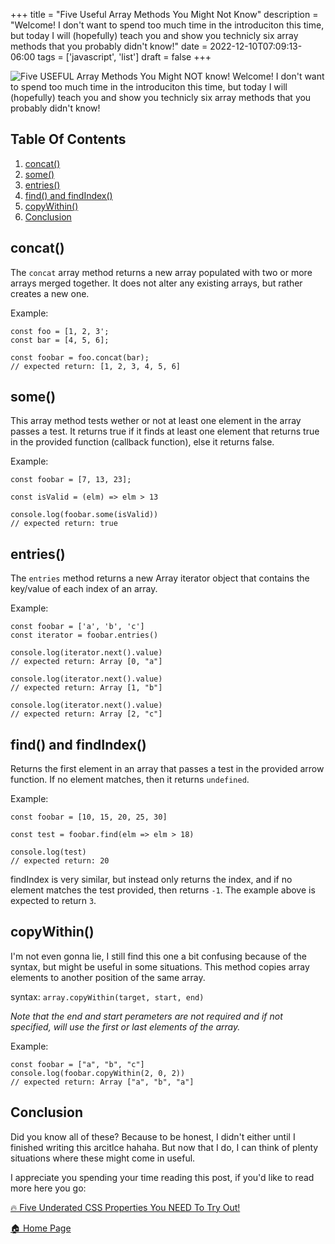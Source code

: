+++
title = "Five Useful Array Methods You Might Not Know"
description = "Welcome! I don't want to spend too much time in the introduciton this time, but today I will (hopefully) teach you and show you technicly six array methods that you probably didn't know!"
date = 2022-12-10T07:09:13-06:00
tags = ['javascript', 'list']
draft = false
+++

![Five USEFUL Array Methods You Might NOT know!](https://dev-to-uploads.s3.amazonaws.com/uploads/articles/68li1z703o4aermf7ur2.png)
Welcome! I don't want to spend too much time in the introduciton this time, but today I will (hopefully) teach you and show you technicly six array methods that you probably didn't know!
<!--more-->

## Table Of Contents
1. [concat()](#concat)
2. [some()](#some)
3. [entries()](#entries)
4. [find() and findIndex()](#find-and-findindex)
5. [copyWithin()](#copywithin)
5. [Conclusion](#conclusion)

## concat()
The `concat` array method returns a new array populated with two or more arrays merged together. It does not alter any existing arrays, but rather creates a new one.

Example:
```
const foo = [1, 2, 3';
const bar = [4, 5, 6];

const foobar = foo.concat(bar);
// expected return: [1, 2, 3, 4, 5, 6]

```

## some()
This array method tests wether or not at least one element in the array passes a test. It returns true if it finds at least one element that returns true in the provided function (callback function), else it returns false.

Example:
```
const foobar = [7, 13, 23];

const isValid = (elm) => elm > 13

console.log(foobar.some(isValid))
// expected return: true
```

## entries()
The `entries` method returns a new Array iterator object that contains the key/value of each index of an array.

Example:
```
const foobar = ['a', 'b', 'c']
const iterator = foobar.entries()

console.log(iterator.next().value)
// expected return: Array [0, "a"]

console.log(iterator.next().value)
// expected return: Array [1, "b"]

console.log(iterator.next().value)
// expected return: Array [2, "c"]
```

## find() and findIndex()
Returns the first element in an array that passes a test in the provided arrow function. If no element matches, then it returns `undefined`.

Example:
```
const foobar = [10, 15, 20, 25, 30]

const test = foobar.find(elm => elm > 18)

console.log(test)
// expected return: 20
```

findIndex is very similar, but instead only returns the index, and if no element matches the test provided, then returns `-1`. The example above is expected to return `3`.

## copyWithin()
I'm not even gonna lie, I still find this one a bit confusing because of the syntax, but might be useful in some situations. This method copies array elements to another position of the same array.

syntax: `array.copyWithin(target, start, end)`

_Note that the end and start perameters are not required and if not specified, will use the first or last elements of the array._

Example:
```
const foobar = ["a", "b", "c"]
console.log(foobar.copyWithin(2, 0, 2))
// expected return: Array ["a", "b", "a"]
```

## Conclusion
Did you know all of these? Because to be honest, I didn't either until I finished writing this arcitlce hahaha. But now that I do, I can think of plenty situations where these might come in useful.

I appreciate you spending your time reading this post, if you'd like to read more here you go:

[🔥 Five Underated CSS Properties You NEED To Try Out!](https://the-net-blog.netlify.app/post/five-underated-css-properties-you-need-to-try-out/)

[🏠  Home Page](https://the-net-blog.netlify.app/)
